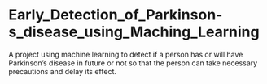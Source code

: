 # Early_Detection_of_Parkinson-s_disease_using_Maching_Learning
A project using machine learning to detect if a person has or will have Parkinson’s disease in future or not so that the person can take necessary precautions and delay its effect.
